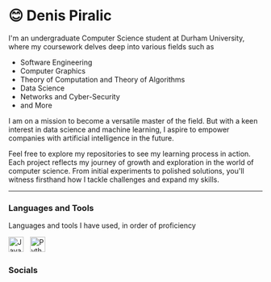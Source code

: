 # 😊 Denis Piralic



I'm an undergraduate Computer Science student at Durham University, where my coursework delves deep into various fields such as
- Software Engineering
- Computer Graphics
- Theory of Computation and Theory of Algorithms
- Data Science
- Networks and Cyber-Security
- and More
 
I am on a mission to become a versatile master of the field. But with a keen interest in data science and machine learning, I aspire to empower companies with artificial intelligence in the future.

Feel free to explore my repositories to see my learning process in action. Each project reflects my journey of growth and exploration in the world of computer science. From initial experiments to polished solutions, you'll witness firsthand how I tackle challenges and expand my skills.

---

###  Languages and Tools
Languages and tools I have used, in order of proficiency

<img align="left" alt="Java" title = "Java" width="30px" style="padding-right:10px;" src="https://cdn.jsdelivr.net/gh/devicons/devicon/icons/java/java-original.svg"/>
<img align="left" alt="Python" title="Python" width="30px" style="padding-right:10px;" src="https://cdn.jsdelivr.net/gh/devicons/devicon@latest/icons/python/python-original.svg"/>


<br />

#

### Socials



              
